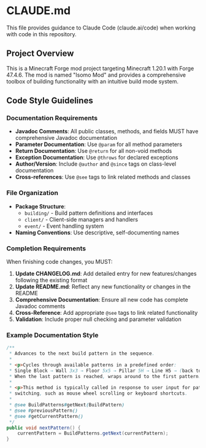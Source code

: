 # CLAUDE.md

This file provides guidance to Claude Code (claude.ai/code) when working with code in this repository.

## Project Overview

This is a Minecraft Forge mod project targeting Minecraft 1.20.1 with Forge 47.4.6. The mod is named "Isomo Mod" and provides a comprehensive toolbox of building functionality with an intuitive build mode system.

## Code Style Guidelines

### Documentation Requirements

- **Javadoc Comments**: All public classes, methods, and fields MUST have comprehensive Javadoc documentation
- **Parameter Documentation**: Use `@param` for all method parameters
- **Return Documentation**: Use `@return` for all non-void methods
- **Exception Documentation**: Use `@throws` for declared exceptions
- **Author/Version**: Include `@author` and `@since` tags on class-level documentation
- **Cross-references**: Use `@see` tags to link related methods and classes

### File Organization

- **Package Structure**:
  - `building/` - Build pattern definitions and interfaces
  - `client/` - Client-side managers and handlers
  - `event/` - Event handling system
- **Naming Conventions**: Use descriptive, self-documenting names

### Completion Requirements

When finishing code changes, you MUST:

1. **Update CHANGELOG.md**: Add detailed entry for new features/changes following the existing format
2. **Update README.md**: Reflect any new functionality or changes in the README
3. **Comprehensive Documentation**: Ensure all new code has complete Javadoc comments
4. **Cross-Reference**: Add appropriate `@see` tags to link related functionality
5. **Validation**: Include proper null checking and parameter validation

### Example Documentation Style

```java
/**
 * Advances to the next build pattern in the sequence.
 *
 * <p>Cycles through available patterns in a predefined order:
 * Single Block → Wall 3x3 → Floor 5x5 → Pillar 5H → Line H5 → (back to Single Block)
 * When the last pattern is reached, wraps around to the first pattern.
 *
 * <p>This method is typically called in response to user input for pattern
 * switching, such as mouse wheel scrolling or keyboard shortcuts.
 *
 * @see BuildPatterns#getNext(BuildPattern)
 * @see #previousPattern()
 * @see #getCurrentPattern()
 */
public void nextPattern() {
    currentPattern = BuildPatterns.getNext(currentPattern);
}
```
